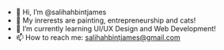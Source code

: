 - 👋 Hi, I’m @salihahbintjames
- 👀 My inrerests are painting, entrepreneurship and cats! 
- 🌱 I’m currently learning UI/UX Design and Web Development!
- 📫 How to reach me: salihahbintjames@gmail.com

<!---
salihahbintjames/salihahbintjames is a ✨ special ✨ repository because its `README.md` (this file) appears on your GitHub profile.
You can click the Preview link to take a look at your changes.
--->
